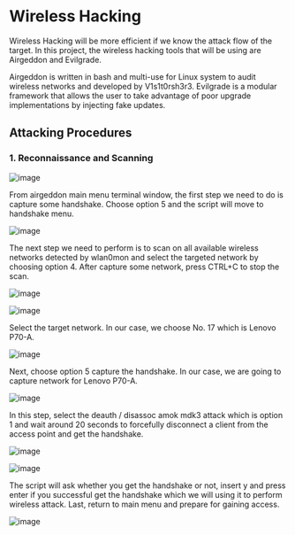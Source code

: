 # Wireless Hacking
Wireless Hacking will be more efficient if we know the attack flow of the target. In this project, the wireless hacking tools that will be using are Airgeddon and Evilgrade.

Airgeddon is written in bash and multi-use for Linux system to audit wireless networks and developed by V1s1t0rsh3r3. Evilgrade is a modular framework that allows the user to take advantage of poor upgrade implementations by injecting fake updates.

## Attacking Procedures
### 1. Reconnaissance and Scanning
![image](https://user-images.githubusercontent.com/86700132/131206889-f4953471-c343-4b1e-9ea3-241425c013c7.png)


From airgeddon main menu terminal window, the first step we need to do is capture some handshake. Choose option 5 and the script will move to handshake menu.


![image](https://user-images.githubusercontent.com/86700132/131206911-a8398b36-7861-4160-bc23-e37a6b40d2f7.png)


The next step we need to perform is to scan on all available wireless networks detected by wlan0mon and select the targeted network by choosing option 4. After capture some network, press CTRL+C to stop the scan.


![image](https://user-images.githubusercontent.com/86700132/131206918-ecf2cf17-6540-4658-8a9c-f3dc2a0d1178.png)

![image](https://user-images.githubusercontent.com/86700132/131206925-151dd49c-2a90-4cf3-bb23-cd789b5d46f7.png)


Select the target network. In our case, we choose No. 17 which is Lenovo P70-A.


![image](https://user-images.githubusercontent.com/86700132/131206930-5c15c7e2-cff6-4a1c-806b-76b455ac52dc.png)


Next, choose option 5 capture the handshake. In our case, we are going to capture network for Lenovo P70-A.


![image](https://user-images.githubusercontent.com/86700132/131206939-1b8c4e05-d7df-4f5b-9261-6e86fe52deca.png)


In this step, select the deauth / disassoc amok mdk3 attack which is option 1 and wait around 20 seconds to forcefully disconnect a client from the access point and get the handshake.


![image](https://user-images.githubusercontent.com/86700132/131206952-764000be-7304-4442-bf4f-3ec825de8aa2.png)

![image](https://user-images.githubusercontent.com/86700132/131206956-1252acd9-6cbc-4bd4-8d8e-41d210fa464a.png)


The script will ask whether you get the handshake or not, insert y and press enter if you successful get the handshake which we will using it to perform wireless attack. Last, return to main menu and prepare for gaining access.


![image](https://user-images.githubusercontent.com/86700132/131206962-3c22884b-1489-4454-906f-a8e4608d816e.png)


